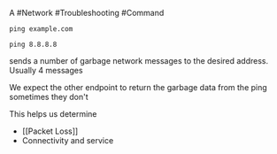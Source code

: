 A #Network #Troubleshooting #Command 

	ping example.com

	ping 8.8.8.8

sends a number of garbage network messages to the desired address.
	Usually 4 messages

We expect the other endpoint to return the garbage data from the ping
	sometimes they don't

This helps us determine
- [[Packet Loss]]
- Connectivity and service
